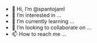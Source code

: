 - 👋 Hi, I’m @spantojaml
- 👀 I’m interested in ...
- 🌱 I’m currently learning ...
- 💞️ I’m looking to collaborate on ...
- 📫 How to reach me ...

<!---
spantojaml/spantojaml is a ✨ special ✨ repository because its `README.md` (this file) appears on your GitHub profile.
You can click the Preview link to take a look at your changes.
--->
